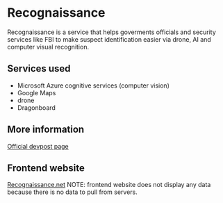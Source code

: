 # Recognaissance 

Recognaissance is a service that helps goverments officials and security services like FBI to make suspect identification easier via drone, AI and computer visual recognition.  

## Services used

- Microsoft Azure cognitive services (computer vision)
- Google Maps
- drone
- Dragonboard

## More information
[Official devpost page](https://devpost.com/software/recognaissance)
## Frontend website
[Recognaissance.net](http://recognaissance.net)
NOTE: frontend website does not display any data because there is no data to pull from servers.
